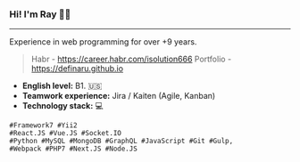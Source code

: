 ### Hi! I'm Ray 👋✨
***

Experience in web programming for over +9 years.

> Habr - https://career.habr.com/isolution666
> Portfolio - https://definaru.github.io

* **English level:**  B1. 🇺🇸
* **Teamwork experience:**  Jira / Kaiten (Agile, Kanban) 
* **Technology stack:**  💻
```
#Framework7 #Yii2
#React.JS #Vue.JS #Socket.IO
#Python #MySQL #MongoDB #GraphQL #JavaScript #Git #Gulp,
#Webpack #PHP7 #Next.JS #Node.JS
```
